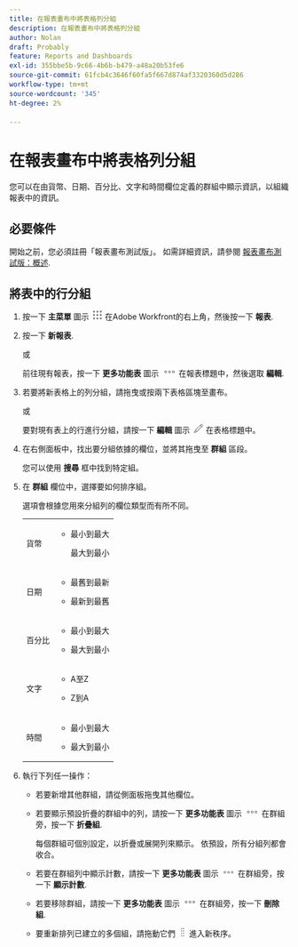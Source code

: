 ```yaml
---
title: 在報表畫布中將表格列分組
description: 在報表畫布中將表格列分組
author: Nolan
draft: Probably
feature: Reports and Dashboards
exl-id: 355bbe5b-9c66-4b6b-b479-a48a20b53fe6
source-git-commit: 61fcb4c3646f60fa5f667d874af3320360d5d286
workflow-type: tm+mt
source-wordcount: '345'
ht-degree: 2%

---
```



# 在報表畫布中將表格列分組

您可以在由貨幣、日期、百分比、文字和時間欄位定義的群組中顯示資訊，以組織報表中的資訊。

## 必要條件

開始之前，您必須註冊「報表畫布測試版」。 如需詳細資訊，請參閱 [報表畫布測試版：概述](/help/quicksilver/product-announcements/betas/reporting-canvas-beta/reporting-canvas-beta-overview.md).

## 將表中的行分組

1. 按一下 **主菜單** 圖示 ![](assets/main-menu-icon.png) 在Adobe Workfront的右上角，然後按一下 **報表**.
1. 按一下 **新報表**.

   或

   前往現有報表，按一下 **更多功能表** 圖示 ![](assets/more-icon.png) 在報表標題中，然後選取 **編輯**.

1. 若要將新表格上的列分組，請拖曳或按兩下表格區塊至畫布。

   或

   要對現有表上的行進行分組，請按一下 **編輯** 圖示 ![](assets/edit-icon.png) 在表格標題中。

1. 在右側面板中，找出要分組依據的欄位，並將其拖曳至 **群組** 區段。

   您可以使用 **搜尋** 框中找到特定組。

1. 在 **群組** 欄位中，選擇要如何排序組。

   選項會根據您用來分組列的欄位類型而有所不同。

   <table style="table-layout:auto"> 
    <col> 
    <col> 
    <tbody> 
     <tr> 
      <td role="rowheader">貨幣</td> 
      <td> 
       <ul> 
        <li> <p>最小到最大</p> <p>最大到最小</p> </li> 
       </ul> </td> 
     </tr> 
     <tr> 
      <td role="rowheader">日期</td> 
      <td> 
       <ul> 
        <li> <p>最舊到最新</p> </li> 
        <li> <p>最新到最舊</p> </li> 
       </ul> </td> 
     </tr> 
     <tr> 
      <td role="rowheader">百分比</td> 
      <td> 
       <ul> 
        <li> <p>最小到最大</p> </li> 
        <li> <p>最大到最小</p> </li> 
       </ul> </td> 
     </tr> 
     <tr> 
      <td role="rowheader">文字</td> 
      <td> 
       <ul> 
        <li> <p>A至Z</p> </li> 
        <li> <p>Z到A</p> </li> 
       </ul> </td> 
     </tr> 
     <tr> 
      <td role="rowheader">時間</td> 
      <td> 
       <ul> 
        <li> <p>最小到最大</p> </li> 
        <li> <p>最大到最小</p> </li> 
       </ul> </td> 
     </tr> 
    </tbody> 
   </table>

1. 執行下列任一操作：

   * 若要新增其他群組，請從側面板拖曳其他欄位。
   * 若要顯示預設折疊的群組中的列，請按一下 **更多功能表** 圖示 ![](assets/more-icon.png) 在群組旁，按一下 **折疊組**.

      每個群組可個別設定，以折疊或展開列來顯示。 依預設，所有分組列都會收合。

   * 若要在群組列中顯示計數，請按一下 **更多功能表** 圖示 ![](assets/more-icon-27x15.png) 在群組旁，按一下 **顯示計數**.
   * 若要移除群組，請按一下 **更多功能表** 圖示 ![](assets/more-icon.png) 在群組旁，按一下 **刪除組**.
   * 要重新排列已建立的多個組，請拖動它們 ![](assets/move-icon---dots.png) 進入新秩序。

